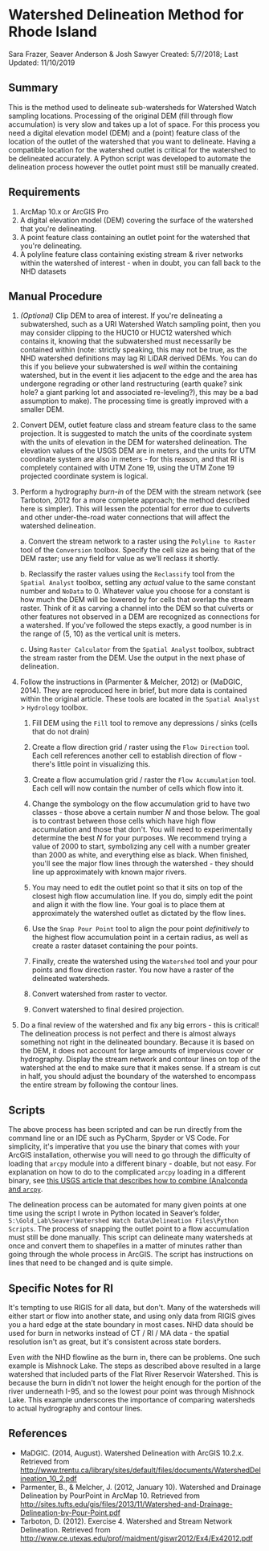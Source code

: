 # Watershed Delineation Method for Rhode Island

Sara Frazer, Seaver Anderson & Josh Sawyer
Created: 5/7/2018; Last Updated: 11/10/2019

## Summary

This is the method used to delineate sub-watersheds for Watershed Watch sampling locations. Processing of the original DEM (fill through flow accumulation) is very slow and takes up a lot of space. For this process you need a digital elevation model (DEM) and a (point) feature class of the location of the outlet of the watershed that you want to delineate. Having a compatible location for the watershed outlet is critical for the watershed to be delineated accurately. A Python script was developed to automate the delineation process however the outlet point must still be manually created.

## Requirements

1. ArcMap 10.x or ArcGIS Pro
2. A digital elevation model (DEM) covering the surface of the watershed that you're delineating.
3. A point feature class containing an outlet point for the watershed that you're delineating.
4. A polyline feature class containing existing stream & river networks within the watershed of interest - when in doubt, you can fall back to the NHD datasets

## Manual Procedure

1. _(Optional)_ Clip DEM to area of interest. If you're delineating a subwatershed, such as a URI Watershed Watch sampling point, then you may consider clipping to the HUC10 or HUC12 watershed which contains it, knowing that the subwatershed must necessarily be contained within (note: strictly speaking, this may not be true, as the NHD watershed definitions may lag RI LiDAR derived DEMs. You can do this if you believe your subwatershed is _well_ within the containing watershed, but in the event it lies adjacent to the edge and the area has undergone regrading or other land restructuring (earth quake? sink hole? a giant parking lot and associated re-leveling?), this may be a bad assumption to make). The processing time is greatly improved with a smaller DEM.

2. Convert DEM, outlet feature class and stream feature class to the same projection. It is suggested to match the units of the coordinate system with the units of elevation in the DEM for watershed delineation. The elevation values of the USGS DEM are in meters, and the units for UTM coordinate system are also in meters - for this reason, and that RI is completely contained with UTM Zone 19, using the UTM Zone 19 projected coordinate system is logical.

3. Perform a hydrography _burn-in_ of the DEM with the stream network (see Tarboton, 2012 for a more complete approach; the method described here is simpler). This will lessen the potential for error due to culverts and other under-the-road water connections that will affect the watershed delineation.

    a. Convert the stream network to a raster using the `Polyline to Raster` tool of the `Conversion` toolbox. Specify the cell size as being that of the DEM raster; use any field for value as we'll reclass it shortly.

    b. Reclassify the raster values using the `Reclassify` tool from the `Spatial Analyst` toolbox, setting any _actual_ value to the same constant number and `NoData` to 0. Whatever value you choose for a constant is how much the DEM will be lowered by for cells that overlap the stream raster. Think of it as carving a channel into the DEM so that culverts or other features not observed in a DEM are recognized as connections for a watershed. If you've followed the steps exactly, a good number is in the range of (5, 10) as the vertical unit is meters.

    c. Using `Raster Calculator` from the `Spatial Analyst` toolbox, subtract the stream raster from the DEM. Use the output in the next phase of delineation.

4. Follow the instructions in (Parmenter & Melcher, 2012) or (MaDGIC, 2014). They are reproduced here in brief, but more data is contained within the original article. These tools are located in the `Spatial Analyst` > `Hydrology` toolbox.
    1. Fill DEM using the `Fill` tool to remove any depressions / sinks (cells that do not drain)

    2. Create a flow direction grid / raster using the `Flow Direction` tool. Each cell references another cell to establish direction of flow - there's little point in visualizing this.

    3. Create a flow accumulation grid / raster the `Flow Accumulation` tool. Each cell will now contain the number of cells which flow into it.

    4. Change the symbology on the flow accumulation grid to have two classes - those above a certain number _N_ and those below. The goal is to contrast between those cells which have high flow accumulation and those that don't. You will need to experimentally determine the best _N_ for your purposes. We recommend trying a value of 2000 to start, symbolizing any cell with a number greater than 2000 as white, and everything else as black. When finished, you'll see the major flow lines through the watershed - they should line up approximately with known major rivers.

    5. You may need to edit the outlet point so that it sits on top of the closest high flow accumulation line. If you do, simply edit the point and align it with the flow line. Your goal is to place them at approximately the watershed outlet as dictated by the flow lines.

    6. Use the `Snap Pour Point` tool to align the pour point _definitively_ to the highest flow accumulation point in a certain radius, as well as create a raster dataset containing the pour points.

    7. Finally, create the watershed using the `Watershed` tool and your pour points and flow direction raster. You now have a raster of the delineated watersheds.

    8. Convert watershed from raster to vector.

    9. Convert watershed to final desired projection.

5. Do a final review of the watershed and fix any big errors - this is critical! The delineation process is not perfect and there is almost always something not right in the delineated boundary. Because it is based on the DEM, it does not account for large amounts of impervious cover or hydrography. Display the stream network and contour lines on top of the watershed at the end to make sure that it makes sense. If a stream is cut in half, you should adjust the boundary of the watershed to encompass the entire stream by following the contour lines.

## Scripts

The above process has been scripted and can be run directly from the command line or an IDE such as PyCharm, Spyder or VS Code. For simplicity, it's imperative that you use the binary that comes with your ArcGIS installation, otherwise you will need to go through the difficulty of loading that `arcpy` module into a different binary - doable, but not easy. For explanation on how to do to the complicated `arcpy` loading in a different binary, see [this USGS article that describes how to combine (Ana)conda and `arcpy`](https://my.usgs.gov/confluence/display/EGIS/Using+Anaconda+modules+from+the+ESRI+python+environment).

The delineation process can be automated for many given points at one time using the script I wrote in Python located in Seaver’s folder, `S:\Gold_Lab\Seaver\Watershed Watch Data\Delineation Files\Python Scripts`. The process of snapping the outlet point to a flow accumulation must still be done manually. This script can delineate many  watersheds at once and convert them to shapefiles in a matter of minutes rather than going through the whole process in ArcGIS. The script has instructions on lines that need to be changed and is quite simple.

## Specific Notes for RI

It's tempting to use RIGIS for all data, but don't. Many of the watersheds will either start or flow into another state, and using only data from RIGIS gives you a hard edge at the state boundary in most cases. NHD data should be used for burn in networks instead of CT / RI / MA data - the spatial resolution isn't as great, but it's consistent across state borders.

Even _with_ the NHD flowline as the burn in, there can be problems. One such example is Mishnock Lake. The steps as described above resulted in a large watershed that included parts of the Flat River Reservoir Watershed. This is because the burn in didn't not lower the height enough for the portion of the river underneath I-95, and so the lowest pour point was through Mishnock Lake. This example underscores the importance of comparing watersheds to actual hydrography and contour lines.

## References

- MaDGIC. (2014, August). Watershed Delineation with ArcGIS 10.2.x. Retrieved from <http://www.trentu.ca/library/sites/default/files/documents/WatershedDelineation_10_2.pdf>
- Parmenter, B., & Melcher, J. (2012, January 10). Watershed and Drainage Delineation by PourPoint in ArcMap 10. Retrieved from <http://sites.tufts.edu/gis/files/2013/11/Watershed-and-Drainage-Delineation-by-Pour-Point.pdf>
- Tarboton, D. (2012). Exercise 4. Watershed and Stream Network Delineation. Retrieved from <http://www.ce.utexas.edu/prof/maidment/giswr2012/Ex4/Ex42012.pdf>
